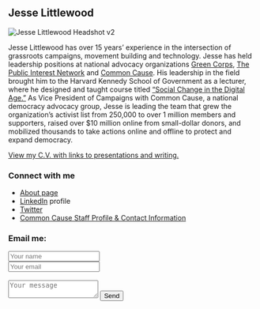## Jesse Littlewood
![Jesse Littlewood Headshot v2](jlittlew.github.io/Jesse_retreat_headshot_lowq.jpg)

Jesse Littlewood has over 15 years’ experience in the intersection of grassroots campaigns, movement building and technology. Jesse has held leadership positions at national advocacy organizations [Green Corps](http://www.greencorps.org), [The Public Interest Network](https://publicinterestnetwork.org/) and [Common Cause](https://www.commoncause.org/). His leadership in the field brought him to the Harvard Kennedy School of Government as a lecturer, where he designed and taught course titled [“Social Change in the Digital Age.”](https://studylib.net/doc/8057799/dpi-658--social-change-in-the-digital-age-draft--dpi) As Vice President of Campaigns with Common Cause, a national democracy advocacy group, Jesse is leading the team that grew the organization’s activist list from 250,000 to over 1 million members and supporters, raised over $10 million online from small-dollar donors, and mobilized thousands to take actions online and offline to protect and expand democracy.

[View my C.V. with links to presentations and writing.](/resume-11-16-20.md)

### Connect with me
- [About page](https://about.me/jesse.littlewood)
- [LinkedIn](https://www.linkedin.com/in/jesselittlewood/) profile
- [Twitter](https://twitter.com/j_littlewood)
- [Common Cause Staff Profile & Contact Information](https://www.commoncause.org/staff/jesse-littlewood)


### Email me:
<form id="contactform" method="POST">
    <input type="text" name="name" placeholder="Your name"> <br />
    <input type="email" name="_replyto" placeholder="Your email"> <br />
        <input type="hidden" name="_subject" value="Website contact" /> <br />
 <textarea name="message" placeholder="Your message"></textarea>
    <input type="text" name="_gotcha" style="display:none" />
    <input type="submit" value="Send">
</form>
<script>
    var contactform =  document.getElementById('contactform');
    contactform.setAttribute('action', '//formspree.io/' + 'jesse.littlewood' + '@' + 'gmail' + '.' + 'com');
</script>

